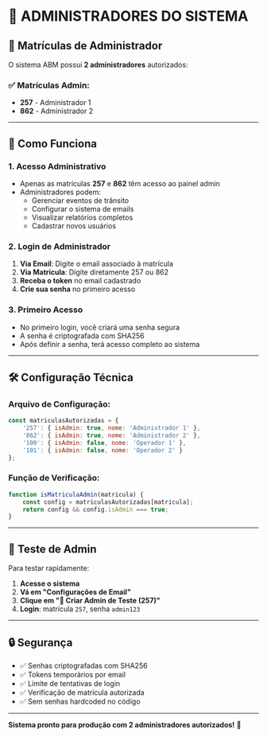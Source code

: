 # 👑 ADMINISTRADORES DO SISTEMA

## 🔑 **Matrículas de Administrador**

O sistema ABM possui **2 administradores** autorizados:

### ✅ **Matrículas Admin:**
- **257** - Administrador 1
- **862** - Administrador 2

---

## 🚀 **Como Funciona**

### 1. **Acesso Administrativo**
- Apenas as matrículas **257** e **862** têm acesso ao painel admin
- Administradores podem:
  - Gerenciar eventos de trânsito
  - Configurar o sistema de emails
  - Visualizar relatórios completos
  - Cadastrar novos usuários

### 2. **Login de Administrador**
1. **Via Email**: Digite o email associado à matrícula
2. **Via Matrícula**: Digite diretamente 257 ou 862
3. **Receba o token** no email cadastrado
4. **Crie sua senha** no primeiro acesso

### 3. **Primeiro Acesso**
- No primeiro login, você criará uma senha segura
- A senha é criptografada com SHA256
- Após definir a senha, terá acesso completo ao sistema

---

## 🛠 **Configuração Técnica**

### **Arquivo de Configuração:**
```javascript
const matriculasAutorizadas = {
    '257': { isAdmin: true, nome: 'Administrador 1' },
    '862': { isAdmin: true, nome: 'Administrador 2' },
    '100': { isAdmin: false, nome: 'Operador 1' },
    '101': { isAdmin: false, nome: 'Operador 2' }
};
```

### **Função de Verificação:**
```javascript
function isMatriculaAdmin(matricula) {
    const config = matriculasAutorizadas[matricula];
    return config && config.isAdmin === true;
}
```

---

## 🧪 **Teste de Admin**

Para testar rapidamente:
1. **Acesse o sistema**
2. **Vá em "Configurações de Email"**
3. **Clique em "👑 Criar Admin de Teste (257)"**
4. **Login**: matrícula `257`, senha `admin123`

---

## 🔒 **Segurança**

- ✅ Senhas criptografadas com SHA256
- ✅ Tokens temporários por email
- ✅ Limite de tentativas de login
- ✅ Verificação de matrícula autorizada
- ✅ Sem senhas hardcoded no código

---

**Sistema pronto para produção com 2 administradores autorizados!** 🚀